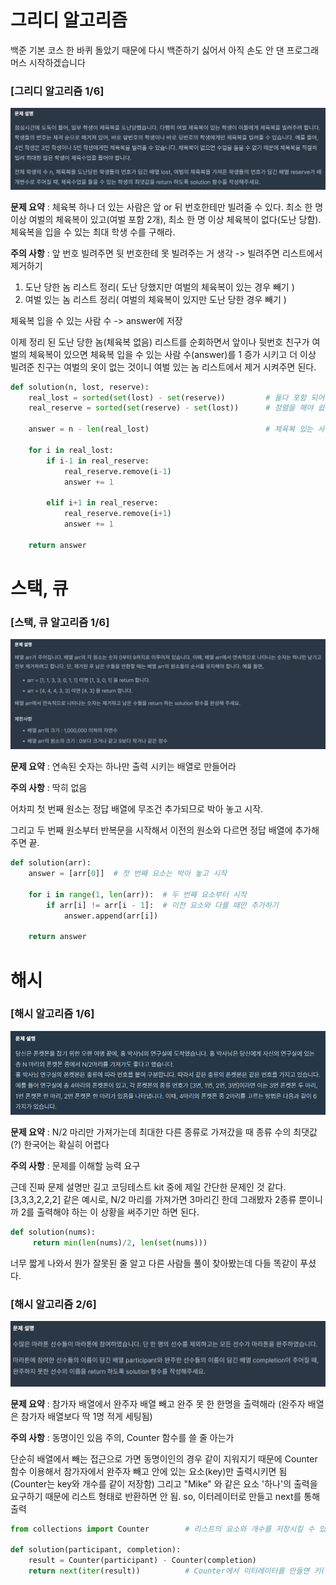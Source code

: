 # 그리디 알고리즘

백준 기본 코스 한 바퀴 돌았기 때문에 다시 백준하기 싫어서 아직 손도 안 댄 프로그래머스 시작하겠습니다

### [그리디 알고리즘 1/6]
![문제 설명](img/체육복_문제_설명.jpg)

**문제 요약** : 체육복 하나 더 있는 사람은 앞 or 뒤 번호한테만 빌려줄 수 있다.
           최소 한 명 이상 여벌의 체육복이 있고(여벌 포함 2개), 최소 한 명 이상 체육복이 없다(도난 당함).
           체육복을 입을 수 있는 최대 학생 수를 구해라.

**주의 사항** : 앞 번호 빌려주면 뒷 번호한테 못 빌려주는 거 생각 -> 빌려주면 리스트에서 제거하기
              
1. 도난 당한 놈 리스트 정리( 도난 당했지만 여벌의 체육복이 있는 경우 빼기 )
2. 여벌 있는 놈 리스트 정리( 여벌의 체육복이 있지만 도난 당한 경우 빼기 )

체육복 입을 수 있는 사람 수 -> answer에 저장

이제 정리 된 도난 당한 놈(체육복 없음) 리스트를 순회하면서 앞이나 뒷번호 친구가 여벌의 체육복이 있으면
체육복 입을 수 있는 사람 수(answer)를 1 증가 시키고 더 이상 빌려준 친구는 여벌의 옷이 없는 것이니
여벌 있는 놈 리스트에서 제거 시켜주면 된다.

``` python
def solution(n, lost, reserve):
    real_lost = sorted(set(lost) - set(reserve))         # 둘다 포함 되어 있으면 빼줘야댐
    real_reserve = sorted(set(reserve) - set(lost))      # 정렬을 해야 쉽게 순회 가능  

    answer = n - len(real_lost)                          # 체육복 있는 사람 => 전체 학생 - 없는 사람
    
    for i in real_lost:
        if i-1 in real_reserve:
            real_reserve.remove(i-1)
            answer += 1

        elif i+1 in real_reserve:
            real_reserve.remove(i+1)
            answer += 1

    return answer
```



# 스택, 큐

### [스택, 큐 알고리즘 1/6]
![문제 설명](img/스택큐문제설명1.png)

**문제 요약** : 연속된 숫자는 하나만 출력 시키는 배열로 만들어라

**주의 사항** : 딱히 없음

어차피 첫 번째 원소는 정답 배열에 무조건 추가되므로 박아 놓고 시작.

그리고 두 번째 원소부터 반복문을 시작해서 이전의 원소와 다르면 정답 배열에 추가해주면 끝.

```python
def solution(arr):
    answer = [arr[0]]  # 첫 번째 요소는 박아 놓고 시작

    for i in range(1, len(arr)):  # 두 번째 요소부터 시작
        if arr[i] != arr[i - 1]:  # 이전 요소와 다를 때만 추가하기
            answer.append(arr[i])

    return answer
```


# 해시

### [해시 알고리즘 1/6]
![문제 설명](img/해시1_문제설명.png)

**문제 요약** : N/2 마리만 가져가는데 최대한 다른 종류로 가져갔을 때 종류 수의 최댓값(?) 한국어는 확실히 어렵다

**주의 사항** : 문제를 이해할 능력 요구

근데 진짜 문제 설명만 길고 코딩테스트 kit 중에 제일 간단한 문제인 것 같다.
[3,3,3,2,2,2] 같은 예시로, N/2 마리를 가져가면 3마리긴 한데 그래봤자 2종류 뿐이니까 2를 출력해야 하는 이 상황을 써주기만 하면 된다.

```python
def solution(nums):
     return min(len(nums)/2, len(set(nums)))
```

너무 짧게 나와서 뭔가 잘못된 줄 알고 다른 사람들 풀이 찾아봤는데 다들 똑같이 푸셨다.


### [해시 알고리즘 2/6]
![문제 설명](img/해시2_문제설명.png)

**문제 요약** : 참가자 배열에서 완주자 배열 빼고 완주 못 한 한명을 출력해라 (완주자 배열은 참가자 배열보다 딱 1명 적게 세팅됨)

**주의 사항** : 동명이인 있음 주의, Counter 함수를 쓸 줄 아는가

단순히 배열에서 빼는 접근으로 가면 동명이인의 경우 같이 지워지기 때문에
Counter 함수 이용해서 참가자에서 완주자 빼고 안에 있는 요소(key)만 출력시키면 됨 (Counter는 key와 개수를 같이 저장함)
그리고 "Mike" 와 같은 요소 '하나'의 출력을 요구하기 때문에 리스트 형태로 반환하면 안 됨. so, 이터레이터로 만들고 next를 통해 출력

```python
from collections import Counter        # 리스트의 요소와 개수를 저장시킬 수 있는 Counter 를 import

def solution(participant, completion):
    result = Counter(participant) - Counter(completion)    
    return next(iter(result))          # Counter에서 이터레이터를 만들면 키(key)에 대해서만 순회함. ★★
```
